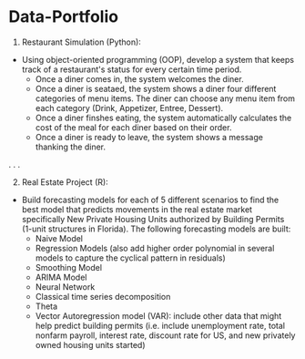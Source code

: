 # Data-Portfolio

1) Restaurant Simulation (Python): 
- Using object-oriented programming (OOP), develop a system that keeps track of a restaurant's status for every certain time period. 
    - Once a diner comes in, the system welcomes the diner.
    - Once a diner is seataed, the system shows a diner four different categories of menu items. The diner can choose any menu item from each category (Drink, Appetizer, Entree, Dessert).
    - Once a diner finshes eating, the system automatically calculates the cost of the meal for each diner based on their order.  
    - Once a diner is ready to leave, the system shows a message thanking the diner.


.
.
.


2) Real Estate Project (R): 
- Build forecasting models for each of 5 different scenarios to find the best model that predicts movements in the real estate market specifically New Private Housing Units authorized by Building Permits (1-unit structures in Florida).
  The following forecasting models are built:
    - Naive Model
    - Regression Models (also add higher order polynomial in several models to capture the cyclical pattern in residuals)
    - Smoothing Model
    - ARIMA Model
    - Neural Network 
    - Classical time series decomposition
    - Theta
    - Vector Autoregression model (VAR): include other data that might help predict building permits (i.e. include unemployment rate, total nonfarm payroll, interest rate, discount rate for US, and new privately owned housing units started)
